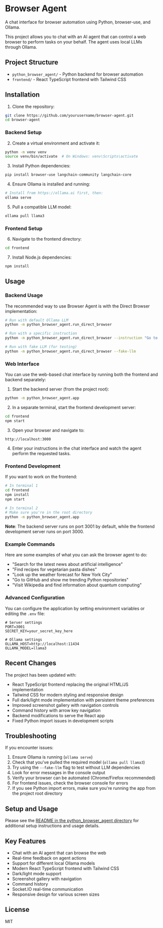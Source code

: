 # Browser Agent

A chat interface for browser automation using Python, browser-use, and Ollama.

This project allows you to chat with an AI agent that can control a web browser to perform tasks on your behalf. The agent uses local LLMs through Ollama.

## Project Structure

- `python_browser_agent/` - Python backend for browser automation
- `frontend/` - React TypeScript frontend with Tailwind CSS

## Installation

1. Clone the repository:
```bash
git clone https://github.com/yourusername/browser-agent.git
cd browser-agent
```

### Backend Setup

2. Create a virtual environment and activate it:
```bash
python -m venv venv
source venv/bin/activate  # On Windows: venv\Scripts\activate
```

3. Install Python dependencies:
```bash
pip install browser-use langchain-community langchain-core
```

4. Ensure Ollama is installed and running:
```bash
# Install from https://ollama.ai first, then:
ollama serve
```

5. Pull a compatible LLM model:
```bash
ollama pull llama3
```

### Frontend Setup

6. Navigate to the frontend directory:
```bash
cd frontend
```

7. Install Node.js dependencies:
```bash
npm install
```

## Usage

### Backend Usage

The recommended way to use Browser Agent is with the Direct Browser implementation:

```bash
# Run with default Ollama LLM
python -m python_browser_agent.run_direct_browser

# Run with a specific instruction
python -m python_browser_agent.run_direct_browser --instruction "Go to weather.com and tell me the forecast"

# Run with fake LLM (for testing)
python -m python_browser_agent.run_direct_browser --fake-llm
```

### Web Interface

You can use the web-based chat interface by running both the frontend and backend separately:

1. Start the backend server (from the project root):
```bash
python -m python_browser_agent.app
```

2. In a separate terminal, start the frontend development server:
```bash
cd frontend
npm start
```

3. Open your browser and navigate to:
```
http://localhost:3000
```

4. Enter your instructions in the chat interface and watch the agent perform the requested tasks.

### Frontend Development

If you want to work on the frontend:

```bash
# In terminal 1
cd frontend
npm install
npm start

# In terminal 2
# Make sure you're in the root directory
python -m python_browser_agent.app
```

**Note**: The backend server runs on port 3001 by default, while the frontend development server runs on port 3000.

### Example Commands

Here are some examples of what you can ask the browser agent to do:

- "Search for the latest news about artificial intelligence"
- "Find recipes for vegetarian pasta dishes"
- "Look up the weather forecast for New York City"
- "Go to GitHub and show me trending Python repositories"
- "Visit Wikipedia and find information about quantum computing"

### Advanced Configuration

You can configure the application by setting environment variables or editing the `.env` file:

```
# Server settings
PORT=3001
SECRET_KEY=your_secret_key_here

# Ollama settings
OLLAMA_HOST=http://localhost:11434
OLLAMA_MODEL=llama3
```

## Recent Changes

The project has been updated with:

- React TypeScript frontend replacing the original HTML/JS implementation
- Tailwind CSS for modern styling and responsive design
- Full dark/light mode implementation with persistent theme preferences
- Improved screenshot gallery with navigation controls
- Command history with arrow key navigation
- Backend modifications to serve the React app
- Fixed Python import issues in development scripts

## Troubleshooting

If you encounter issues:

1. Ensure Ollama is running (`ollama serve`)
2. Check that you've pulled the required model (`ollama pull llama3`)
3. Try using the `--fake-llm` flag to test without LLM dependencies
4. Look for error messages in the console output
5. Verify your browser can be automated (Chrome/Firefox recommended)
6. For frontend issues, check the browser console for errors
7. If you see Python import errors, make sure you're running the app from the project root directory

## Setup and Usage

Please see the [README in the python_browser_agent directory](./python_browser_agent/README.md) for additional setup instructions and usage details.

## Key Features

- Chat with an AI agent that can browse the web
- Real-time feedback on agent actions
- Support for different local Ollama models
- Modern React TypeScript frontend with Tailwind CSS
- Dark/light mode support
- Screenshot gallery with navigation
- Command history
- Socket.IO real-time communication
- Responsive design for various screen sizes

## License

MIT 
